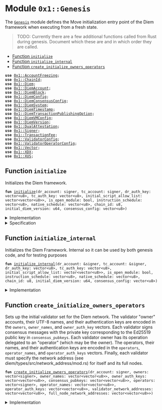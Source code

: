 
<a name="0x1_Genesis"></a>

# Module `0x1::Genesis`

The <code><a href="Genesis.md#0x1_Genesis">Genesis</a></code> module defines the Move initialization entry point of the Diem framework
when executing from a fresh state.

> TODO: Currently there are a few additional functions called from Rust during genesis.
> Document which these are and in which order they are called.


-  [Function `initialize`](#0x1_Genesis_initialize)
-  [Function `initialize_internal`](#0x1_Genesis_initialize_internal)
-  [Function `create_initialize_owners_operators`](#0x1_Genesis_create_initialize_owners_operators)


<pre><code><b>use</b> <a href="AccountFreezing.md#0x1_AccountFreezing">0x1::AccountFreezing</a>;
<b>use</b> <a href="ChainId.md#0x1_ChainId">0x1::ChainId</a>;
<b>use</b> <a href="Diem.md#0x1_Diem">0x1::Diem</a>;
<b>use</b> <a href="DiemAccount.md#0x1_DiemAccount">0x1::DiemAccount</a>;
<b>use</b> <a href="DiemBlock.md#0x1_DiemBlock">0x1::DiemBlock</a>;
<b>use</b> <a href="DiemConfig.md#0x1_DiemConfig">0x1::DiemConfig</a>;
<b>use</b> <a href="DiemConsensusConfig.md#0x1_DiemConsensusConfig">0x1::DiemConsensusConfig</a>;
<b>use</b> <a href="DiemSystem.md#0x1_DiemSystem">0x1::DiemSystem</a>;
<b>use</b> <a href="DiemTimestamp.md#0x1_DiemTimestamp">0x1::DiemTimestamp</a>;
<b>use</b> <a href="DiemTransactionPublishingOption.md#0x1_DiemTransactionPublishingOption">0x1::DiemTransactionPublishingOption</a>;
<b>use</b> <a href="DiemVMConfig.md#0x1_DiemVMConfig">0x1::DiemVMConfig</a>;
<b>use</b> <a href="DiemVersion.md#0x1_DiemVersion">0x1::DiemVersion</a>;
<b>use</b> <a href="DualAttestation.md#0x1_DualAttestation">0x1::DualAttestation</a>;
<b>use</b> <a href="../../../../../../../DPN/releases/artifacts/current/build/MoveStdlib/docs/Signer.md#0x1_Signer">0x1::Signer</a>;
<b>use</b> <a href="TransactionFee.md#0x1_TransactionFee">0x1::TransactionFee</a>;
<b>use</b> <a href="ValidatorConfig.md#0x1_ValidatorConfig">0x1::ValidatorConfig</a>;
<b>use</b> <a href="ValidatorOperatorConfig.md#0x1_ValidatorOperatorConfig">0x1::ValidatorOperatorConfig</a>;
<b>use</b> <a href="../../../../../../../DPN/releases/artifacts/current/build/MoveStdlib/docs/Vector.md#0x1_Vector">0x1::Vector</a>;
<b>use</b> <a href="XDX.md#0x1_XDX">0x1::XDX</a>;
<b>use</b> <a href="XUS.md#0x1_XUS">0x1::XUS</a>;
</code></pre>



<a name="0x1_Genesis_initialize"></a>

## Function `initialize`

Initializes the Diem framework.


<pre><code><b>fun</b> <a href="Genesis.md#0x1_Genesis_initialize">initialize</a>(dr_account: signer, tc_account: signer, dr_auth_key: vector&lt;u8&gt;, tc_auth_key: vector&lt;u8&gt;, initial_script_allow_list: vector&lt;vector&lt;u8&gt;&gt;, is_open_module: bool, instruction_schedule: vector&lt;u8&gt;, native_schedule: vector&lt;u8&gt;, chain_id: u8, initial_diem_version: u64, consensus_config: vector&lt;u8&gt;)
</code></pre>



<details>
<summary>Implementation</summary>


<pre><code><b>fun</b> <a href="Genesis.md#0x1_Genesis_initialize">initialize</a>(
    dr_account: signer,
    tc_account: signer,
    dr_auth_key: vector&lt;u8&gt;,
    tc_auth_key: vector&lt;u8&gt;,
    initial_script_allow_list: vector&lt;vector&lt;u8&gt;&gt;,
    is_open_module: bool,
    instruction_schedule: vector&lt;u8&gt;,
    native_schedule: vector&lt;u8&gt;,
    chain_id: u8,
    initial_diem_version: u64,
    consensus_config: vector&lt;u8&gt;,
) {
    <a href="Genesis.md#0x1_Genesis_initialize_internal">initialize_internal</a>(
        &dr_account,
        &tc_account,
        dr_auth_key,
        tc_auth_key,
        initial_script_allow_list,
        is_open_module,
        instruction_schedule,
        native_schedule,
        chain_id,
        initial_diem_version,
        consensus_config,
    )
}
</code></pre>



</details>

<details>
<summary>Specification</summary>

For verification of genesis, the goal is to prove that all the invariants which
become active after the end of this function hold. This cannot be achieved with
modular verification as we do in regular continuous testing. Rather, this module must
be verified **together** with the module(s) which provides the invariant.

> TODO: currently verifying this module together with modules providing invariants
> (see above) times out. This can likely be solved by making more of the initialize
> functions called by this function opaque, and prove the according invariants locally to
> each module.

Assume that this is called in genesis state (no timestamp).


<pre><code><b>requires</b> <a href="DiemTimestamp.md#0x1_DiemTimestamp_is_genesis">DiemTimestamp::is_genesis</a>();
</code></pre>



</details>

<a name="0x1_Genesis_initialize_internal"></a>

## Function `initialize_internal`

Initializes the Diem Framework. Internal so it can be used by both genesis code, and for testing purposes


<pre><code><b>fun</b> <a href="Genesis.md#0x1_Genesis_initialize_internal">initialize_internal</a>(dr_account: &signer, tc_account: &signer, dr_auth_key: vector&lt;u8&gt;, tc_auth_key: vector&lt;u8&gt;, initial_script_allow_list: vector&lt;vector&lt;u8&gt;&gt;, is_open_module: bool, instruction_schedule: vector&lt;u8&gt;, native_schedule: vector&lt;u8&gt;, chain_id: u8, initial_diem_version: u64, consensus_config: vector&lt;u8&gt;)
</code></pre>



<details>
<summary>Implementation</summary>


<pre><code><b>fun</b> <a href="Genesis.md#0x1_Genesis_initialize_internal">initialize_internal</a>(
    dr_account: &signer,
    tc_account: &signer,
    dr_auth_key: vector&lt;u8&gt;,
    tc_auth_key: vector&lt;u8&gt;,
    initial_script_allow_list: vector&lt;vector&lt;u8&gt;&gt;,
    is_open_module: bool,
    instruction_schedule: vector&lt;u8&gt;,
    native_schedule: vector&lt;u8&gt;,
    chain_id: u8,
    initial_diem_version: u64,
    consensus_config: vector&lt;u8&gt;,
) {
    <a href="DiemAccount.md#0x1_DiemAccount_initialize">DiemAccount::initialize</a>(dr_account, x"00000000000000000000000000000000");

    <a href="ChainId.md#0x1_ChainId_initialize">ChainId::initialize</a>(dr_account, chain_id);

    // On-chain config setup
    <a href="DiemConfig.md#0x1_DiemConfig_initialize">DiemConfig::initialize</a>(dr_account);

    // Consensus config setup
    <a href="DiemConsensusConfig.md#0x1_DiemConsensusConfig_initialize">DiemConsensusConfig::initialize</a>(dr_account);

    // Currency setup
    <a href="Diem.md#0x1_Diem_initialize">Diem::initialize</a>(dr_account);

    // Currency setup
    <a href="XUS.md#0x1_XUS_initialize">XUS::initialize</a>(dr_account, tc_account);

    <a href="XDX.md#0x1_XDX_initialize">XDX::initialize</a>(dr_account, tc_account);

    <a href="AccountFreezing.md#0x1_AccountFreezing_initialize">AccountFreezing::initialize</a>(dr_account);
    <a href="TransactionFee.md#0x1_TransactionFee_initialize">TransactionFee::initialize</a>(tc_account);

    <a href="DiemSystem.md#0x1_DiemSystem_initialize_validator_set">DiemSystem::initialize_validator_set</a>(dr_account);
    <a href="DiemVersion.md#0x1_DiemVersion_initialize">DiemVersion::initialize</a>(dr_account, initial_diem_version);
    <a href="DualAttestation.md#0x1_DualAttestation_initialize">DualAttestation::initialize</a>(dr_account);
    <a href="DiemBlock.md#0x1_DiemBlock_initialize_block_metadata">DiemBlock::initialize_block_metadata</a>(dr_account);

    // Rotate auth keys for DiemRoot and TreasuryCompliance accounts <b>to</b> the given
    // values
    <b>let</b> dr_rotate_key_cap = <a href="DiemAccount.md#0x1_DiemAccount_extract_key_rotation_capability">DiemAccount::extract_key_rotation_capability</a>(dr_account);
    <a href="DiemAccount.md#0x1_DiemAccount_rotate_authentication_key">DiemAccount::rotate_authentication_key</a>(&dr_rotate_key_cap, dr_auth_key);
    <a href="DiemAccount.md#0x1_DiemAccount_restore_key_rotation_capability">DiemAccount::restore_key_rotation_capability</a>(dr_rotate_key_cap);

    <b>let</b> tc_rotate_key_cap = <a href="DiemAccount.md#0x1_DiemAccount_extract_key_rotation_capability">DiemAccount::extract_key_rotation_capability</a>(tc_account);
    <a href="DiemAccount.md#0x1_DiemAccount_rotate_authentication_key">DiemAccount::rotate_authentication_key</a>(&tc_rotate_key_cap, tc_auth_key);
    <a href="DiemAccount.md#0x1_DiemAccount_restore_key_rotation_capability">DiemAccount::restore_key_rotation_capability</a>(tc_rotate_key_cap);

    <a href="DiemTransactionPublishingOption.md#0x1_DiemTransactionPublishingOption_initialize">DiemTransactionPublishingOption::initialize</a>(
        dr_account,
        initial_script_allow_list,
        is_open_module,
    );

    <a href="DiemVMConfig.md#0x1_DiemVMConfig_initialize">DiemVMConfig::initialize</a>(
        dr_account,
        instruction_schedule,
        native_schedule,
    );

    <a href="DiemConsensusConfig.md#0x1_DiemConsensusConfig_set">DiemConsensusConfig::set</a>(dr_account, consensus_config);

    // After we have called this function, all invariants which are guarded by
    // `<a href="DiemTimestamp.md#0x1_DiemTimestamp_is_operating">DiemTimestamp::is_operating</a>() ==&gt; ...` will become active and a verification condition.
    // See also discussion at function specification.
    <a href="DiemTimestamp.md#0x1_DiemTimestamp_set_time_has_started">DiemTimestamp::set_time_has_started</a>(dr_account);
}
</code></pre>



</details>

<a name="0x1_Genesis_create_initialize_owners_operators"></a>

## Function `create_initialize_owners_operators`

Sets up the initial validator set for the Diem network.
The validator "owner" accounts, their UTF-8 names, and their authentication
keys are encoded in the <code>owners</code>, <code>owner_names</code>, and <code>owner_auth_key</code> vectors.
Each validator signs consensus messages with the private key corresponding to the Ed25519
public key in <code>consensus_pubkeys</code>.
Each validator owner has its operation delegated to an "operator" (which may be
the owner). The operators, their names, and their authentication keys are encoded
in the <code>operators</code>, <code>operator_names</code>, and <code>operator_auth_keys</code> vectors.
Finally, each validator must specify the network address
(see diem/types/src/network_address/mod.rs) for itself and its full nodes.


<pre><code><b>fun</b> <a href="Genesis.md#0x1_Genesis_create_initialize_owners_operators">create_initialize_owners_operators</a>(dr_account: signer, owners: vector&lt;signer&gt;, owner_names: vector&lt;vector&lt;u8&gt;&gt;, owner_auth_keys: vector&lt;vector&lt;u8&gt;&gt;, consensus_pubkeys: vector&lt;vector&lt;u8&gt;&gt;, operators: vector&lt;signer&gt;, operator_names: vector&lt;vector&lt;u8&gt;&gt;, operator_auth_keys: vector&lt;vector&lt;u8&gt;&gt;, validator_network_addresses: vector&lt;vector&lt;u8&gt;&gt;, full_node_network_addresses: vector&lt;vector&lt;u8&gt;&gt;)
</code></pre>



<details>
<summary>Implementation</summary>


<pre><code><b>fun</b> <a href="Genesis.md#0x1_Genesis_create_initialize_owners_operators">create_initialize_owners_operators</a>(
    dr_account: signer,
    owners: vector&lt;signer&gt;,
    owner_names: vector&lt;vector&lt;u8&gt;&gt;,
    owner_auth_keys: vector&lt;vector&lt;u8&gt;&gt;,
    consensus_pubkeys: vector&lt;vector&lt;u8&gt;&gt;,
    operators: vector&lt;signer&gt;,
    operator_names: vector&lt;vector&lt;u8&gt;&gt;,
    operator_auth_keys: vector&lt;vector&lt;u8&gt;&gt;,
    validator_network_addresses: vector&lt;vector&lt;u8&gt;&gt;,
    full_node_network_addresses: vector&lt;vector&lt;u8&gt;&gt;,
) {
    <b>let</b> num_owners = <a href="../../../../../../../DPN/releases/artifacts/current/build/MoveStdlib/docs/Vector.md#0x1_Vector_length">Vector::length</a>(&owners);
    <b>let</b> num_owner_names = <a href="../../../../../../../DPN/releases/artifacts/current/build/MoveStdlib/docs/Vector.md#0x1_Vector_length">Vector::length</a>(&owner_names);
    <b>assert</b>!(num_owners == num_owner_names, 0);
    <b>let</b> num_owner_keys = <a href="../../../../../../../DPN/releases/artifacts/current/build/MoveStdlib/docs/Vector.md#0x1_Vector_length">Vector::length</a>(&owner_auth_keys);
    <b>assert</b>!(num_owner_names == num_owner_keys, 0);
    <b>let</b> num_operators = <a href="../../../../../../../DPN/releases/artifacts/current/build/MoveStdlib/docs/Vector.md#0x1_Vector_length">Vector::length</a>(&operators);
    <b>assert</b>!(num_owner_keys == num_operators, 0);
    <b>let</b> num_operator_names = <a href="../../../../../../../DPN/releases/artifacts/current/build/MoveStdlib/docs/Vector.md#0x1_Vector_length">Vector::length</a>(&operator_names);
    <b>assert</b>!(num_operators == num_operator_names, 0);
    <b>let</b> num_operator_keys = <a href="../../../../../../../DPN/releases/artifacts/current/build/MoveStdlib/docs/Vector.md#0x1_Vector_length">Vector::length</a>(&operator_auth_keys);
    <b>assert</b>!(num_operator_names == num_operator_keys, 0);
    <b>let</b> num_validator_network_addresses = <a href="../../../../../../../DPN/releases/artifacts/current/build/MoveStdlib/docs/Vector.md#0x1_Vector_length">Vector::length</a>(&validator_network_addresses);
    <b>assert</b>!(num_operator_keys == num_validator_network_addresses, 0);
    <b>let</b> num_full_node_network_addresses = <a href="../../../../../../../DPN/releases/artifacts/current/build/MoveStdlib/docs/Vector.md#0x1_Vector_length">Vector::length</a>(&full_node_network_addresses);
    <b>assert</b>!(num_validator_network_addresses == num_full_node_network_addresses, 0);

    <b>let</b> i = 0;
    <b>let</b> dummy_auth_key_prefix = x"00000000000000000000000000000000";
    <b>while</b> (i &lt; num_owners) {
        <b>let</b> owner = <a href="../../../../../../../DPN/releases/artifacts/current/build/MoveStdlib/docs/Vector.md#0x1_Vector_borrow">Vector::borrow</a>(&owners, i);
        <b>let</b> owner_address = <a href="../../../../../../../DPN/releases/artifacts/current/build/MoveStdlib/docs/Signer.md#0x1_Signer_address_of">Signer::address_of</a>(owner);
        <b>let</b> owner_name = *<a href="../../../../../../../DPN/releases/artifacts/current/build/MoveStdlib/docs/Vector.md#0x1_Vector_borrow">Vector::borrow</a>(&owner_names, i);
        // create each validator account and rotate its auth key <b>to</b> the correct value
        <a href="DiemAccount.md#0x1_DiemAccount_create_validator_account">DiemAccount::create_validator_account</a>(
            &dr_account, owner_address, <b>copy</b> dummy_auth_key_prefix, owner_name
        );

        <b>let</b> owner_auth_key = *<a href="../../../../../../../DPN/releases/artifacts/current/build/MoveStdlib/docs/Vector.md#0x1_Vector_borrow">Vector::borrow</a>(&owner_auth_keys, i);
        <b>let</b> rotation_cap = <a href="DiemAccount.md#0x1_DiemAccount_extract_key_rotation_capability">DiemAccount::extract_key_rotation_capability</a>(owner);
        <a href="DiemAccount.md#0x1_DiemAccount_rotate_authentication_key">DiemAccount::rotate_authentication_key</a>(&rotation_cap, owner_auth_key);
        <a href="DiemAccount.md#0x1_DiemAccount_restore_key_rotation_capability">DiemAccount::restore_key_rotation_capability</a>(rotation_cap);

        <b>let</b> operator = <a href="../../../../../../../DPN/releases/artifacts/current/build/MoveStdlib/docs/Vector.md#0x1_Vector_borrow">Vector::borrow</a>(&operators, i);
        <b>let</b> operator_address = <a href="../../../../../../../DPN/releases/artifacts/current/build/MoveStdlib/docs/Signer.md#0x1_Signer_address_of">Signer::address_of</a>(operator);
        <b>let</b> operator_name = *<a href="../../../../../../../DPN/releases/artifacts/current/build/MoveStdlib/docs/Vector.md#0x1_Vector_borrow">Vector::borrow</a>(&operator_names, i);
        // create the operator account + rotate its auth key <b>if</b> it does not already exist
        <b>if</b> (!<a href="DiemAccount.md#0x1_DiemAccount_exists_at">DiemAccount::exists_at</a>(operator_address)) {
            <a href="DiemAccount.md#0x1_DiemAccount_create_validator_operator_account">DiemAccount::create_validator_operator_account</a>(
                &dr_account, operator_address, <b>copy</b> dummy_auth_key_prefix, <b>copy</b> operator_name
            );
            <b>let</b> operator_auth_key = *<a href="../../../../../../../DPN/releases/artifacts/current/build/MoveStdlib/docs/Vector.md#0x1_Vector_borrow">Vector::borrow</a>(&operator_auth_keys, i);
            <b>let</b> rotation_cap = <a href="DiemAccount.md#0x1_DiemAccount_extract_key_rotation_capability">DiemAccount::extract_key_rotation_capability</a>(operator);
            <a href="DiemAccount.md#0x1_DiemAccount_rotate_authentication_key">DiemAccount::rotate_authentication_key</a>(&rotation_cap, operator_auth_key);
            <a href="DiemAccount.md#0x1_DiemAccount_restore_key_rotation_capability">DiemAccount::restore_key_rotation_capability</a>(rotation_cap);
        };
        // assign the operator <b>to</b> its validator
        <b>assert</b>!(<a href="ValidatorOperatorConfig.md#0x1_ValidatorOperatorConfig_get_human_name">ValidatorOperatorConfig::get_human_name</a>(operator_address) == operator_name, 0);
        <a href="ValidatorConfig.md#0x1_ValidatorConfig_set_operator">ValidatorConfig::set_operator</a>(owner, operator_address);

        // <b>use</b> the operator account set up the validator config
        <b>let</b> validator_network_address = *<a href="../../../../../../../DPN/releases/artifacts/current/build/MoveStdlib/docs/Vector.md#0x1_Vector_borrow">Vector::borrow</a>(&validator_network_addresses, i);
        <b>let</b> full_node_network_address = *<a href="../../../../../../../DPN/releases/artifacts/current/build/MoveStdlib/docs/Vector.md#0x1_Vector_borrow">Vector::borrow</a>(&full_node_network_addresses, i);
        <b>let</b> consensus_pubkey = *<a href="../../../../../../../DPN/releases/artifacts/current/build/MoveStdlib/docs/Vector.md#0x1_Vector_borrow">Vector::borrow</a>(&consensus_pubkeys, i);
        <a href="ValidatorConfig.md#0x1_ValidatorConfig_set_config">ValidatorConfig::set_config</a>(
            operator,
            owner_address,
            consensus_pubkey,
            validator_network_address,
            full_node_network_address
        );

        // finally, add this validator <b>to</b> the validator set
        <a href="DiemSystem.md#0x1_DiemSystem_add_validator">DiemSystem::add_validator</a>(&dr_account, owner_address);

        i = i + 1;
    }
}
</code></pre>



</details>


[//]: # ("File containing references which can be used from documentation")
[ACCESS_CONTROL]: https://github.com/diem/dip/blob/main/dips/dip-2.md
[ROLE]: https://github.com/diem/dip/blob/main/dips/dip-2.md#roles
[PERMISSION]: https://github.com/diem/dip/blob/main/dips/dip-2.md#permissions
